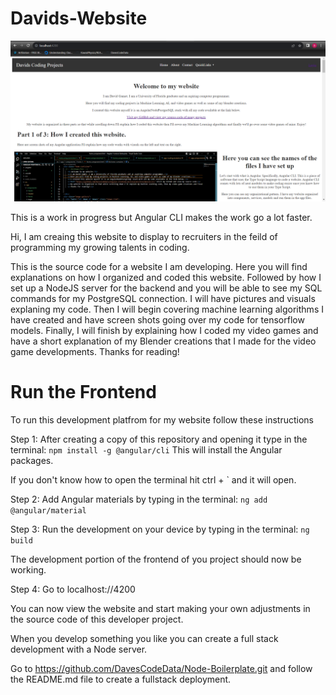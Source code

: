 # Davids-Website

![WebsiteHomePage](src/assets/WebsiteHomePage.png)

This is a work in progress but Angular CLI makes the work go a lot faster.

Hi, I am creaing this website to display to recruiters in the feild of programming my growing talents in coding.

This is the source code for a website I am developing. Here you will find explanations on how I organized and coded this website. Followed by how I set up a NodeJS server for the backend and you will be able to see my SQL commands for my PostgreSQL connection. I will have pictures and visuals explaning my code. Then I will begin covering machine learning algorithms I have created and have screen shots going over my code for tensorflow models. Finally, I will finish by explaining how I coded my video games and have a short explanation of my Blender creations that I made for the video game developments. Thanks for reading!

# Run the Frontend

To run this development platfrom for my website follow these instructions

Step 1: After creating a copy of this repository and opening it type in the terminal: `npm install -g @angular/cli` This will install the Angular packages.

If you don't know how to open the terminal hit ctrl + ` and it will open.

Step 2: Add Angular materials by typing in the terminal: `ng add @angular/material`

Step 3: Run the development on your device by typing in the terminal: `ng build`

The development portion of the frontend of you project should now be working.

Step 4: Go to localhost://4200

You can now view the website and start making your own adjustments in the source code of this developer project.

When you develop something you like you can create a full stack development with a Node server.

Go to https://github.com/DavesCodeData/Node-Boilerplate.git and follow the README.md file to create a fullstack deployment.